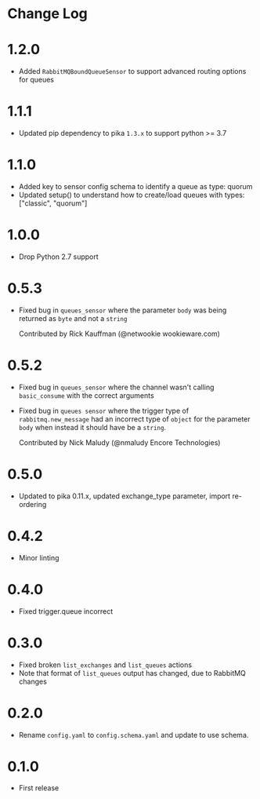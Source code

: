 # Change Log

# 1.2.0
- Added `RabbitMQBoundQueueSensor` to support advanced routing options for queues

# 1.1.1
- Updated pip dependency to pika `1.3.x` to support python >= 3.7

# 1.1.0
- Added key to sensor config schema to identify a queue as type: quorum
- Updated setup() to understand how to create/load queues with types: ["classic", "quorum"]

# 1.0.0

* Drop Python 2.7 support

# 0.5.3

- Fixed bug in `queues_sensor` where the parameter `body` was being returned as `byte` and not a `string`

  Contributed by Rick Kauffman (@netwookie wookieware.com)

# 0.5.2

- Fixed bug in `queues_sensor` where the channel wasn't calling `basic_consume` with the correct arguments
- Fixed bug in `queues sensor` where the trigger type of `rabbitmq.new_message` had an incorrect type of `object` for the parameter `body` when instead it should have be a `string`.

  Contributed by Nick Maludy (@nmaludy Encore Technologies)

# 0.5.0

- Updated to pika 0.11.x, updated exchange\_type parameter, import re-ordering

# 0.4.2

- Minor linting

# 0.4.0

- Fixed trigger.queue incorrect

# 0.3.0

- Fixed broken `list_exchanges` and `list_queues` actions
- Note that format of `list_queues` output has changed, due to RabbitMQ changes

# 0.2.0

- Rename `config.yaml` to `config.schema.yaml` and update to use schema.

# 0.1.0

- First release

